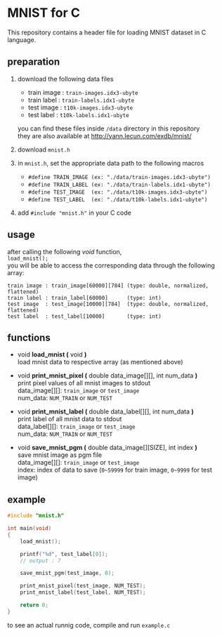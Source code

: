 # MNIST for C

This repository contains a header file for loading MNIST dataset in C language.


## preparation

1. download the following data files

	- train image : `train-images.idx3-ubyte`
	- train label : `train-labels.idx1-ubyte`
	- test image : `t10k-images.idx3-ubyte`
	- test label : `t10k-labels.idx1-ubyte`  

	you can find these files inside `/data` directory in this repository  
	they are also available at http://yann.lecun.com/exdb/mnist/

2. download `mnist.h`

3. in `mnist.h`, set the appropriate data path to the following macros

	- `#define TRAIN_IMAGE (ex: "./data/train-images.idx3-ubyte")`
	- `#define TRAIN_LABEL (ex: "./data/train-labels.idx1-ubyte")`
	- `#define TEST_IMAGE  (ex: "./data/t10k-images.idx3-ubyte")`
	- `#define TEST_LABEL  (ex: "./data/t10k-labels.idx1-ubyte")`

4. add `#include "mnist.h"` in your C code


## usage

after calling the following *void* function,  
`load_mnist();`  
you will be able to access the corresponding data through the following array:

	train image : train_image[60000][784] (type: double, normalized, flattened)
	train label : train_label[60000]      (type: int)
	test image  : test_image[10000][784]  (type: double, normalized, flattened)
	test label  : test_label[10000]       (type: int)


## functions

- void **load_mnist (** void **)**  
	load mnist data to respective array (as mentioned above)  

- void **print_mnist_pixel (** double data_image[][], int num_data **)**  
	print pixel values of all mnist images to stdout  
	data_image[][]: `train_image` or `test_image`  
	num_data: `NUM_TRAIN` or `NUM_TEST`  

- void **print_mnist_label (** double data_label[][], int num_data **)**  
	print label of all mnist data to stdout  
	data_label[][]: `train_image` or `test_image`  
	num_data: `NUM_TRAIN` or `NUM_TEST`  

- void **save_mnist_pgm (** double data_image[][SIZE], int index **)**  
	save mnist image as pgm file  
	data_image[][]: `train_image` or `test_image`  
	index: index of data to save (`0~59999` for train image, `0~9999` for test image)  


## example
```c
#include "mnist.h"

int main(void)
{
	load_mnist();

	printf("%d", test_label[0]);
	// output : 7

	save_mnist_pgm(test_image, 0);

	print_mnist_pixel(test_image, NUM_TEST);
	print_mnist_label(test_label, NUM_TEST);

	return 0;
}
```
to see an actual runnig code, compile and run `example.c`